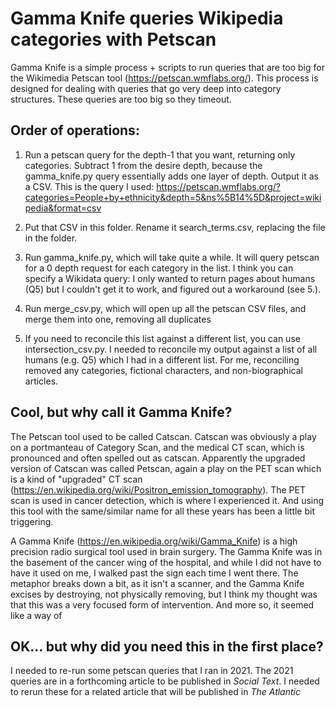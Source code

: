 # Gamma Knife queries Wikipedia categories with Petscan

Gamma Knife is a simple process + scripts to run queries that are too big for the Wikimedia Petscan tool (https://petscan.wmflabs.org/). This process is designed for dealing with queries that go very deep into category structures. These queries are too big so they timeout. 

## Order of operations:

1. Run a petscan query for the depth-1 that you want, returning only categories. Subtract 1 from the desire depth, because the gamma_knife.py query essentially adds one layer of depth. Output it as a CSV. This is the query I used: https://petscan.wmflabs.org/?categories=People+by+ethnicity&depth=5&ns%5B14%5D&project=wikipedia&format=csv

2. Put that CSV in this folder. Rename it search_terms.csv, replacing the file in the folder.

3. Run gamma_knife.py, which will take quite a while. It will query petscan for a 0 depth request for each category in the list. I think you can specify a Wikidata query: I only wanted to return pages about humans (Q5) but I couldn't get it to work, and figured out a workaround (see 5.).

4. Run merge_csv.py, which will open up all the petscan CSV files, and merge them into one, removing all duplicates

5. If you need to reconcile this list against a different list, you can use intersection_csv.py. I needed to reconcile my output against a list of all humans (e.g. Q5) which I had in a different list. For me, reconciling removed any categories, fictional characters, and non-biographical articles. 

## Cool, but why call it Gamma Knife?

The Petscan tool used to be called Catscan. Catscan was obviously a play on a portmanteau of Category Scan, and the medical CT scan, which is pronounced and often spelled out as catscan. Apparently the upgraded version of Catscan was called Petscan, again a play on the PET scan which is a kind of "upgraded" CT scan (https://en.wikipedia.org/wiki/Positron_emission_tomography). The PET scan is used in cancer detection, which is where I experienced it. And using this tool with the same/similar name for all these years has been a little bit triggering. 

A Gamma Knife (https://en.wikipedia.org/wiki/Gamma_Knife) is a high precision radio surgical tool used in brain surgery. The Gamma Knife was in the basement of the cancer wing of the hospital, and while I did not have to have it used on me, I walked past the sign each time I went there. The metaphor breaks down a bit, as it isn't a scanner, and the Gamma Knife excises by destroying, not physically removing, but I think my thought was that this was a very focused form of intervention. And more so, it seemed like a way of 

## OK... but why did you need this in the first place?

I needed to re-run some petscan queries that I ran in 2021. The 2021 queries are in a forthcoming article to be published in *Social Text*. I needed to rerun these for a related article that will be published in *The Atlantic*